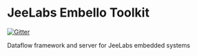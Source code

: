 JeeLabs Embello Toolkit
=======================

[![Gitter](https://badges.gitter.im/Join%20Chat.svg)](https://gitter.im/jeelabs/jet?utm_source=badge&utm_medium=badge&utm_campaign=pr-badge&utm_content=badge)

Dataflow framework and server for JeeLabs embedded systems 
